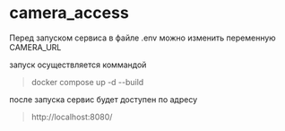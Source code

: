 # camera_access

Перед запуском сервиса в файле .env можно изменить переменную CAMERA_URL 

запуск осуществляется коммандой 

> docker compose up -d --build

после запуска сервис будет доступен по адресу 

> http://localhost:8080/